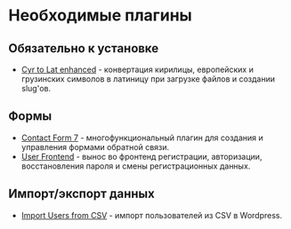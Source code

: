 # Необходимые плагины

## Обязательно к установке

* [Cyr to Lat enhanced](https://wordpress.org/plugins/cyr3lat/) - конвертация кирилицы, европейских и грузинских символов в латиницу при загрузке файлов и создании slug'ов.

## Формы

* [Contact Form 7](https://wordpress.org/plugins/contact-form-7/) - многофункциональный плагин для создания и управления формами обратной связи.
* [User Frontend](https://wordpress.org/plugins/user-frontend/) - вынос во фронтенд регистрации, авторизации, восстановления пароля и смены регистрационных данных.

## Импорт/экспорт данных

* [Import Users from CSV](https://wordpress.org/plugins/import-users-from-csv/) - импорт пользователей из CSV в Wordpress.
